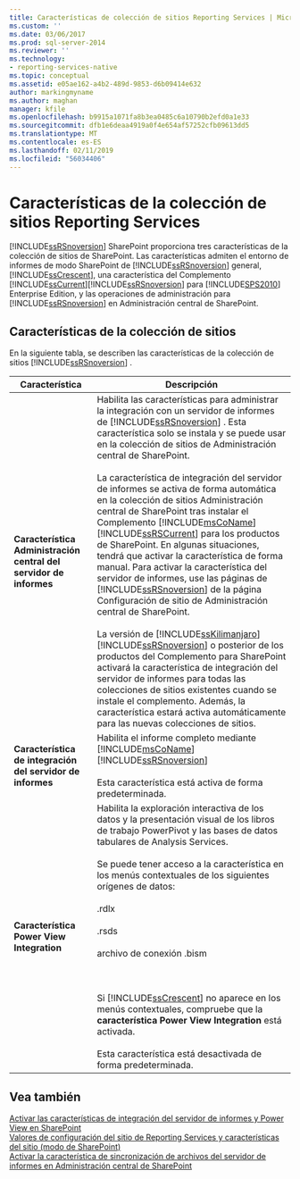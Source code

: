```yaml
---
title: Características de colección de sitios Reporting Services | Microsoft Docs
ms.custom: ''
ms.date: 03/06/2017
ms.prod: sql-server-2014
ms.reviewer: ''
ms.technology:
- reporting-services-native
ms.topic: conceptual
ms.assetid: e05ae162-a4b2-489d-9853-d6b09414e632
author: markingmyname
ms.author: maghan
manager: kfile
ms.openlocfilehash: b9915a1071fa8b3ea0485c6a10790b2efd0a1e33
ms.sourcegitcommit: dfb1e6deaa4919a0f4e654af57252cfb09613dd5
ms.translationtype: MT
ms.contentlocale: es-ES
ms.lasthandoff: 02/11/2019
ms.locfileid: "56034406"
---
```

# <a name="reporting-services-site-collection-features"></a>Características de la colección de sitios Reporting Services
  [!INCLUDE[ssRSnoversion](../includes/ssrsnoversion-md.md)] SharePoint proporciona tres características de la colección de sitios de SharePoint. Las características admiten el entorno de informes de modo SharePoint de [!INCLUDE[ssRSnoversion](../includes/ssrsnoversion-md.md)] general, [!INCLUDE[ssCrescent](../includes/sscrescent-md.md)], una característica del Complemento [!INCLUDE[ssCurrent](../includes/sscurrent-md.md)][!INCLUDE[ssRSnoversion](../includes/ssrsnoversion-md.md)] para [!INCLUDE[SPS2010](../includes/sps2010-md.md)] Enterprise Edition, y las operaciones de administración para [!INCLUDE[ssRSnoversion](../includes/ssrsnoversion-md.md)] en Administración central de SharePoint.  
  
## <a name="site-collection-features"></a>Características de la colección de sitios  
 En la siguiente tabla, se describen las características de la colección de sitios [!INCLUDE[ssRSnoversion](../includes/ssrsnoversion-md.md)] .  
  
|Característica|Descripción|  
|-------------|-----------------|  
|**Característica Administración central del servidor de informes**|Habilita las características para administrar la integración con un servidor de informes de [!INCLUDE[ssRSnoversion](../includes/ssrsnoversion-md.md)] . Esta característica solo se instala y se puede usar en la colección de sitios de Administración central de SharePoint.<br /><br /> La característica de integración del servidor de informes se activa de forma automática en la colección de sitios Administración central de SharePoint tras instalar el Complemento [!INCLUDE[msCoName](../includes/msconame-md.md)] [!INCLUDE[ssRSCurrent](../includes/ssrscurrent-md.md)] para los productos de SharePoint. En algunas situaciones, tendrá que activar la característica de forma manual. Para activar la característica del servidor de informes, use las páginas de [!INCLUDE[ssRSnoversion](../includes/ssrsnoversion-md.md)] de la página Configuración de sitio de Administración central de SharePoint.<br /><br /> La versión de [!INCLUDE[ssKilimanjaro](../includes/sskilimanjaro-md.md)][!INCLUDE[ssRSnoversion](../includes/ssrsnoversion-md.md)] o posterior de los productos del Complemento para SharePoint activará la característica de integración del servidor de informes para todas las colecciones de sitios existentes cuando se instale el complemento. Además, la característica estará activa automáticamente para las nuevas colecciones de sitios.|  
|**Característica de integración del servidor de informes**|Habilita el informe completo mediante [!INCLUDE[msCoName](../includes/msconame-md.md)] [!INCLUDE[ssRSnoversion](../includes/ssrsnoversion-md.md)]<br /><br /> Esta característica está activa de forma predeterminada.|  
|**Característica Power View Integration**|Habilita la exploración interactiva de los datos y la presentación visual de los libros de trabajo PowerPivot y las bases de datos tabulares de Analysis Services.<br /><br /> Se puede tener acceso a la característica en los menús contextuales de los siguientes orígenes de datos:<br /><br /> .rdlx<br /><br /> .rsds<br /><br /> archivo de conexión .bism<br /><br /> <br /><br /> Si [!INCLUDE[ssCrescent](../includes/sscrescent-md.md)] no aparece en los menús contextuales, compruebe que la **característica Power View Integration** está activada.<br /><br /> Esta característica está desactivada de forma predeterminada.|  
  
## <a name="see-also"></a>Vea también  
 [Activar las características de integración del servidor de informes y Power View en SharePoint](activate-the-report-server-and-power-view-integration-features-in-sharepoint.md)   
 [Valores de configuración del sitio de Reporting Services y características del sitio &#40;modo de SharePoint&#41;](../../2014/reporting-services/reporting-services-site-settings-and-site-features-sharepoint-mode.md)   
 [Activar la característica de sincronización de archivos del servidor de informes en Administración central de SharePoint](../../2014/reporting-services/activate-report-server-file-sync-feature-sharepoint-central-administration.md)  
  
  

